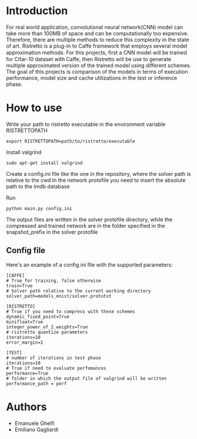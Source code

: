 # Introduction

For real world application, convolutional neural network(CNN) model can take more than 100MB of space and can be computationally too expensive. Therefore, there are multiple methods to reduce this complexity in the state of art. Ristretto is a plug-in to Caffe framework that employs several model approximation methods. For this projects, ﬁrst a CNN model will be trained for Cifar-10 dataset with Caffe, then Ristretto will be use to generate multiple approximated version of the trained model using different schemes. The goal of this projects is comparison of the models in terms of execution performance, model size and cache utilizations in the test or inference phase.

# How to use

Write your path to ristretto executable in the environment variable RISTRETTOPATH

```
export RISTRETTOPATH=path/to/ristretto/executable
```

Install valgrind

```
sudo apt-get install valgrind
```

Create a config.ini file like the one in the repository, where the solver path is relative to the cwd
In the network protofile you need to insert the absolute path to the lmdb database

Run

```
python main.py config.ini
``` 

The output files are written in the solver protofile directory, while the compressed and trained network are in the folder specified in the snapshot_prefix in the solver protofile

## Config file
Here's an example of a config.ini file with the supported parameters:

```
[CAFFE]
# True for training, false otherwise
train=True
# Solver path relative to the current working directory
solver_path=models_mnist/solver.prototxt

[RISTRETTO]
# True if you need to compress with these schemes
dynamic_fixed_point=True
minifloat=True
integer_power_of_2_weights=True
# ristretto quantize parameters
iterations=10
error_margin=1

[TEST]
# number of iterations in test phase
iterations=10
# True if need to evaluate perfomances
performance=True
# folder in which the output file of valgrind will be written
performance_path = perf
```

# Authors

- Emanuele Ghelfi
- Emiliano Gagliardi
